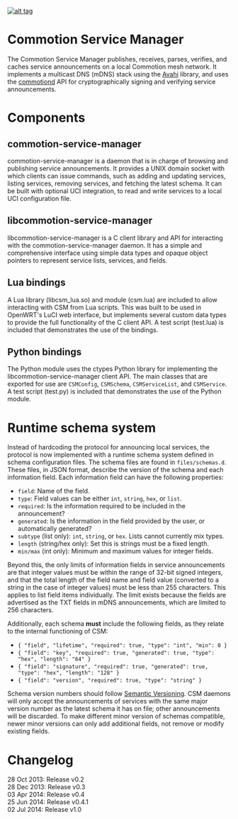 [![alt tag](http://img.shields.io/badge/maintainer-dismantl-green.svg)](https://github.com/dismantl)

Commotion Service Manager
=========================

The Commotion Service Manager publishes, receives, parses, verifies, and caches service announcements on a local Commotion mesh network. It implements a multicast DNS (mDNS) stack using the [Avahi][] library, and uses the [commotiond][] API for cryptographically signing and verifying service announcements.

Components
==========

commotion-service-manager
-------------------------
commotion-service-manager is a daemon that is in charge of browsing and publishing service announcements. It provides a UNIX domain socket with which clients can issue commands, such as adding and updating services, listing services, removing services, and fetching the latest schema. It can be built with optional UCI integration, to read and write services to a local UCI configuration file.

libcommotion-service-manager
----------------------------
libcommotion-service-manager is a C client library and API for interacting with the commotion-service-manager daemon. It has a simple and comprehensive interface using simple data types and opaque object pointers to represent service lists, services, and fields.

Lua bindings
------------
A Lua library (libcsm_lua.so) and module (csm.lua) are included to allow interacting with CSM from Lua scripts. This was built to be used in OpenWRT's LuCI web interface, but implements several custom data types to provide the full functionality of the C client API. A test script (test.lua) is included that demonstrates the use of the bindings.

Python bindings
---------------
The Python module uses the ctypes Python library for implementing the libcommotion-service-manager client API. The main classes that are exported for use are `CSMConfig`, `CSMSchema`, `CSMServiceList`, and `CSMService`. A test script (test.py) is included that demonstrates the use of the Python module.

Runtime schema system
=====================

Instead of hardcoding the protocol for announcing local services, the protocol is now implemented with a runtime schema system defined in schema configuration files. The schema files are found in `files/schemas.d`. These files, in JSON format, describe the version of the schema and each information field. Each information field can have the following properties:

* `field`: Name of the field.
* `type`: Field values can be either `int`, `string`, `hex`, or `list`.
* `required`: Is the information required to be included in the announcement?
* `generated`: Is the information in the field provided by the user, or automatically generated?
* `subtype` (list only): `int`, `string`, or `hex`. Lists cannot currently mix types.
* `length` (string/hex only): Set this is strings must be a fixed length.
* `min/max` (int only): Minimum and maximum values for integer fields.

Beyond this, the only limits of information fields in service announcements are that integer values must be within the range of 32-bit signed integers, and that the total length of the field name and field value (converted to a string in the case of integer values) must be less than 255 characters. This applies to list field items individually. The limit exists because the fields are advertised as the TXT fields in mDNS announcements, which are limited to 256 characters.

Additionally, each schema **must** include the following fields, as they relate to the internal functioning of CSM:

* `{ "field", "lifetime", "required": true, "type": "int", "min": 0 }`
* `{ "field": "key", "required": true, "generated": true, "type": "hex", "length": "64" }`
* `{ "field": "signature", "required": true, "generated": true, "type": "hex", "length": "128" }`
* `{ "field": "version", "required": true, "type": "string" }`

Schema version numbers should follow [Semantic Versioning][semver]. CSM daemons will only accept the announcements of services with the same major version number as the latest schema it has on file; other announcements will be discarded. To make different minor version of schemas compatible, newer minor versions can only add additional fields, not remove or modify existing fields.

Changelog
=========

28 Oct 2013: Release v0.2  
28 Dec 2013: Release v0.3  
03 Apr 2014: Release v0.4  
25 Jun 2014: Release v0.4.1  
02 Jul 2014: Release v1.0  

[Avahi]: http://avahi.org/
[commotiond]: https://github.com/opentechinstitute/commotiond
[semver]: http://semver.org/